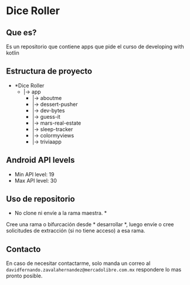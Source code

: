 # Dice Roller

## Que es?
Es un repositorio que contiene apps que pide el curso de developing with kotlin 

## Estructura de proyecto



- *Dice Roller
  - |-> app  
    - |-> aboutme
    - |-> dessert-pusher
    - |-> dev-bytes
    - |-> guess-it
    - |-> mars-real-estate
    - |-> sleep-tracker
    - |-> colormyviews
    - |-> triviaapp
    


## Android API levels

* Min API level: 19
* Max API level: 30


## Uso de repositorio
* No clone ni envíe a la rama maestra. *

Cree una rama o bifurcación desde * desarrollar *, luego envíe o cree solicitudes de extracción (si no tiene acceso) a esa rama.

## Contacto

En caso de necesitar contactarme, solo manda un correo al `davidfernando.zavalahernandez@mercadolibre.com.mx` respondere lo mas pronto posible.
